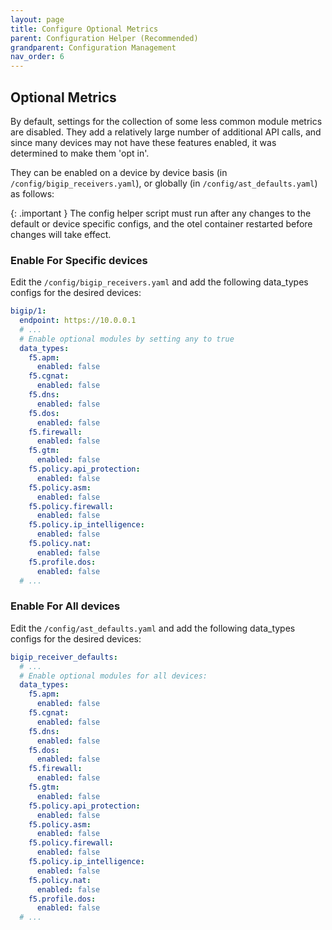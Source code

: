 ```yaml
---
layout: page
title: Configure Optional Metrics
parent: Configuration Helper (Recommended)
grandparent: Configuration Management
nav_order: 6
---
```


## Optional Metrics

By default, settings for the  collection of some less common module metrics are disabled. They add a relatively large number of
additional API calls, and since many devices may not have these features enabled, it was determined to
make them 'opt in'.

They can be enabled on a device by device basis (in `/config/bigip_receivers.yaml`),
or globally (in `/config/ast_defaults.yaml`) as follows:

{: .important }
The config helper script must run after any changes to the default or device specific configs,
and the otel container restarted before changes will take effect.

### Enable For Specific devices
Edit the `/config/bigip_receivers.yaml` and add the following data_types configs for the desired devices:

```yaml
bigip/1:
  endpoint: https://10.0.0.1
  # ...
  # Enable optional modules by setting any to true
  data_types:
    f5.apm:
      enabled: false
    f5.cgnat:
      enabled: false
    f5.dns:
      enabled: false
    f5.dos:
      enabled: false
    f5.firewall:
      enabled: false
    f5.gtm:
      enabled: false
    f5.policy.api_protection:
      enabled: false
    f5.policy.asm:
      enabled: false
    f5.policy.firewall:
      enabled: false
    f5.policy.ip_intelligence:
      enabled: false
    f5.policy.nat:
      enabled: false
    f5.profile.dos:
      enabled: false
  # ...
```

### Enable For All devices
Edit the `/config/ast_defaults.yaml` and add the following data_types configs for the desired devices:

```yaml
bigip_receiver_defaults:
  # ...
  # Enable optional modules for all devices:
  data_types:
    f5.apm:
      enabled: false
    f5.cgnat:
      enabled: false
    f5.dns:
      enabled: false
    f5.dos:
      enabled: false
    f5.firewall:
      enabled: false
    f5.gtm:
      enabled: false
    f5.policy.api_protection:
      enabled: false
    f5.policy.asm:
      enabled: false
    f5.policy.firewall:
      enabled: false
    f5.policy.ip_intelligence:
      enabled: false
    f5.policy.nat:
      enabled: false
    f5.profile.dos:
      enabled: false
  # ...
```